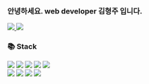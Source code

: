 <h3>안녕하세요. <b>web developer</b> 김형주 입니다.</h3>

<p>
  <a href="https://www.instagram.com/hyeong._.ju/" target='_blank'>
    <img src="https://img.shields.io/badge/Instagram-E14FCA?style=flat-square&logo=Instagram&logoColor=white&link=https://www.instagram.com/hyeong._.ju/"/>
  </a>
  <a href="mailto:hybrid.simpler@gmail.com">
    <img src="https://img.shields.io/badge/Gmail-d14836?style=flat-square&logo=Gmail&logoColor=white&link=hybrid.simpler@gmail.com"/>
  </a>
</p>


<h3>📚 Stack</h3>
<p>
  <img src="https://img.shields.io/badge/-JAVA-lightblue?style=flat-square"/>
  <img src="https://img.shields.io/badge/-SPRING-lightblue?style=flat-square"/>
  <img src="https://img.shields.io/badge/-JAVASCRIPT-blue?style=flat-square"/>
  <img src="https://img.shields.io/badge/-OpenLayers-blue?style=flat-square"/>
  <img src="https://img.shields.io/badge/-LINUX-yellow?style=flat-square"/>
  <br>
  <img src="https://img.shields.io/badge/-ORACLE-important?style=flat-square"/>
  <img src="https://img.shields.io/badge/-MySQL-important?style=flat-square"/>
  <img src="https://img.shields.io/badge/-PostgreSQL-important?style=flat-square"/>
  <img src="https://img.shields.io/badge/-PostGIS-important?style=flat-square"/>
</p>

<!-- <h3>📚 Status</h3>
<div>
  <img class="img" src="https://github-readme-stats.vercel.app/api/top-langs/?username=hyeongjukim&layout=compact&theme=material-palenight&langs_count=8">
</div> -->
  
